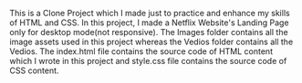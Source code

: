 This is a Clone Project which I made just to practice and enhance my skills of HTML and CSS. In this project, I made a Netflix Website's Landing Page only for desktop mode(not responsive). The Images folder contains all the image assets used in this project whereas the Vedios folder contains all the Vedios. The index.html file contains the source code of HTML content which I wrote in this project and style.css file contains the source code of CSS content.
